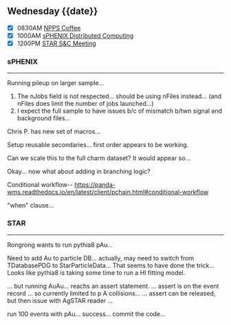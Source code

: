 ## Wednesday {{date}}

- [x] 0830AM [NPPS Coffee](https://bnl.zoomgov.com/j/16157150845?pwd=NXNqTi9ZWEFBKzYwRXQ5U3NXU1dBZz09)
- [x] 1000AM [sPHENIX Distributed Computing](https://bnl.zoomgov.com/j/16157150845?pwd=NXNqTi9ZWEFBKzYwRXQ5U3NXU1dBZz09)
- [x] 1200PM [STAR S&C Meeting](https://lbnl.zoom.us/j/97026562983?pwd=VGVXbzhYUUhheEJ2cFMyVVdVRXowZz09)

### sPHENIX
-------------------


Running pileup on larger sample...
1) The nJobs field is not respected... should be using nFiles instead... (and nFiles does limit the number of jobs launched...)
2) I expect the full sample to have issues b/c of mismatch b/twn signal and background files...

Chris P. has new set of macros... 

Setup reusable secondaries...  first order appears to be working.

Can we scale this to the full charm dataset?  It would appear so...

Okay... now what about adding in branching logic?

Conditional workflow--
https://panda-wms.readthedocs.io/en/latest/client/pchain.html#conditional-workflow

"when" clause...



### STAR
----------------------

Rongrong wants to run pythia8 pAu...

Need to add Au to particle DB... actually, may need to switch from TDatabasePDG to StarParticleData...  That seems to have done the trick...  Looks like pythia8 is taking some time to run a HI fitting model.

... but running AuAu... reachs an assert statement.
... assert is on the event record ...  so currently limited to p A collisions...
... assert can be released, but then issue with AgSTAR reader ...

run 100 events with pAu... success... commit the code...









